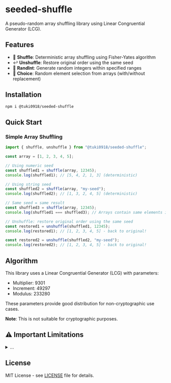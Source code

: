 # seeded-shuffle

A pseudo-random array shuffling library using Linear Congruential Generator (LCG).

## Features

- 🔀 **Shuffle**: Deterministic array shuffling using Fisher-Yates algorithm
- ↩️ **Unshuffle**: Restore original order using the same seed
- 🎲 **RandInt**: Generate random integers within specified ranges
- 🎯 **Choice**: Random element selection from arrays (with/without replacement)

## Installation

```bash
npm i @tuki0918/seeded-shuffle
```

## Quick Start

### Simple Array Shuffling

```typescript
import { shuffle, unshuffle } from "@tuki0918/seeded-shuffle";

const array = [1, 2, 3, 4, 5];

// Using numeric seed
const shuffled1 = shuffle(array, 12345);
console.log(shuffled1); // [5, 4, 2, 1, 3] (deterministic)

// Using string seed
const shuffled2 = shuffle(array, "my-seed");
console.log(shuffled2); // [1, 3, 2, 4, 5] (deterministic)

// Same seed = same result
const shuffled3 = shuffle(array, 12345);
console.log(shuffled1 === shuffled3); // Arrays contain same elements in same order

// Unshuffle: restore original order using the same seed
const restored1 = unshuffle(shuffled1, 12345);
console.log(restored1); // [1, 2, 3, 4, 5] - back to original!

const restored2 = unshuffle(shuffled2, "my-seed");
console.log(restored2); // [1, 2, 3, 4, 5] - back to original!
```

## Algorithm

This library uses a Linear Congruential Generator (LCG) with parameters:
- Multiplier: 9301
- Increment: 49297  
- Modulus: 233280

These parameters provide good distribution for non-cryptographic use cases.

**Note**: This is not suitable for cryptographic purposes.

## ⚠️ Important Limitations

<details>
<summary>...</summary>

### Array Size Limitations
The maximum array size you can shuffle is influenced by several factors:

#### LCG Period Limitation
- **Theoretical limit**: ~233,000 elements per shuffle
- The `shuffle()` method calls `next()` exactly `n-1` times for an array of length `n`
- Arrays larger than 233,000 elements may not shuffle properly due to period repetition

#### Practical Limitations
```typescript
// ✅ Safe: Small to medium arrays (recommended)
const smallArray = new Array(1000).fill(0).map((_, i) => i);
const shuffled = shuffle(smallArray, 123); // Works perfectly

// ⚠️ Caution: Large arrays approaching the period limit
const largeArray = new Array(200000).fill(0).map((_, i) => i);
const shuffled = shuffle(largeArray, 123); // Still works, but close to limit

// ❌ Problematic: Arrays exceeding the period
const tooLargeArray = new Array(300000).fill(0).map((_, i) => i);
const shuffled = shuffle(tooLargeArray, 123); // May show patterns due to period repetition
```

#### Memory Limitations
- JavaScript array size is limited by available memory
- Modern browsers/Node.js can typically handle arrays with millions of elements
- The algorithm creates a copy of the array, so you need ~2x the memory

#### Recommended Approach for Large Datasets
```typescript
// For very large datasets, split into chunks
function shuffleLargeArray<T>(array: T[], seed: number | string): T[] {
  const CHUNK_SIZE = 100000; // Stay well under the period limit
  
  if (array.length <= CHUNK_SIZE) {
    return shuffle(array, seed);
  }
  
  const result: T[] = [];
  for (let i = 0; i < array.length; i += CHUNK_SIZE) {
    const chunk = array.slice(i, i + CHUNK_SIZE);
    const chunkSeed = typeof seed === 'string' ? `${seed}-${i}` : seed + i;
    result.push(...shuffle(chunk, chunkSeed));
  }
  
  // Final shuffle of the concatenated chunks
  return shuffle(result, seed);
}
```

### Period Length
The LCG algorithm has a **period of 233,280**, which means:
- After exactly 233,280 calls to `next()` with the same seed, the sequence **repeats from the beginning**
- The 233,281st call will return the exact same value as the 1st call
- The 233,282nd call will return the exact same value as the 2nd call, and so on
- For most typical use cases (shuffling arrays, games, etc.), this is sufficient
- If you need more than 200,000 random numbers, consider:
  - Resetting the generator with a new seed periodically
  - Using a different random number generator for high-volume applications

### What Happens After 233,280 Calls?
```typescript
const rng = new SeededRandom(123);

// Store first few values
const firstValues = [rng.next(), rng.next(), rng.next()];

// Skip to near the period end (this would be slow in practice)
for (let i = 3; i < 233280; i++) {
  rng.next();
}

// These will be identical to the first three values
const repeatedValues = [rng.next(), rng.next(), rng.next()];

console.log(firstValues);     // [0.123..., 0.456..., 0.789...]
console.log(repeatedValues);  // [0.123..., 0.456..., 0.789...] - Exact same!
```

### When This Might Be a Problem
```typescript
const rng = new SeededRandom(123);

// Problem: Long-running process that exceeds the period
for (let i = 0; i < 500000; i++) {
  const value = rng.next(); // ⚠️ Will start repeating after 233,280 iterations
  // After 233,280 calls, you get the exact same sequence again
}

// Better approach for large datasets:
const largeArray = new Array(500000).fill(0).map((_, i) => i);

// Option 1: Split into chunks with different seeds
const rng1 = new SeededRandom(123);
const chunk1 = rng1.shuffle(largeArray.slice(0, 100000));

const rng2 = new SeededRandom(124); // Different seed
const chunk2 = rng2.shuffle(largeArray.slice(100000, 200000));

// Option 2: Reset periodically
const rng = new SeededRandom(123);
for (let chunk = 0; chunk < 5; chunk++) {
  // Reset every 200,000 operations to stay well under the period
  if (chunk > 0) rng.reset(123 + chunk);
  
  for (let i = 0; i < 200000; i++) {
    const value = rng.next(); // Safe from repetition
  }
}
```
</details>


## License

MIT License - see [LICENSE](LICENSE) file for details.
